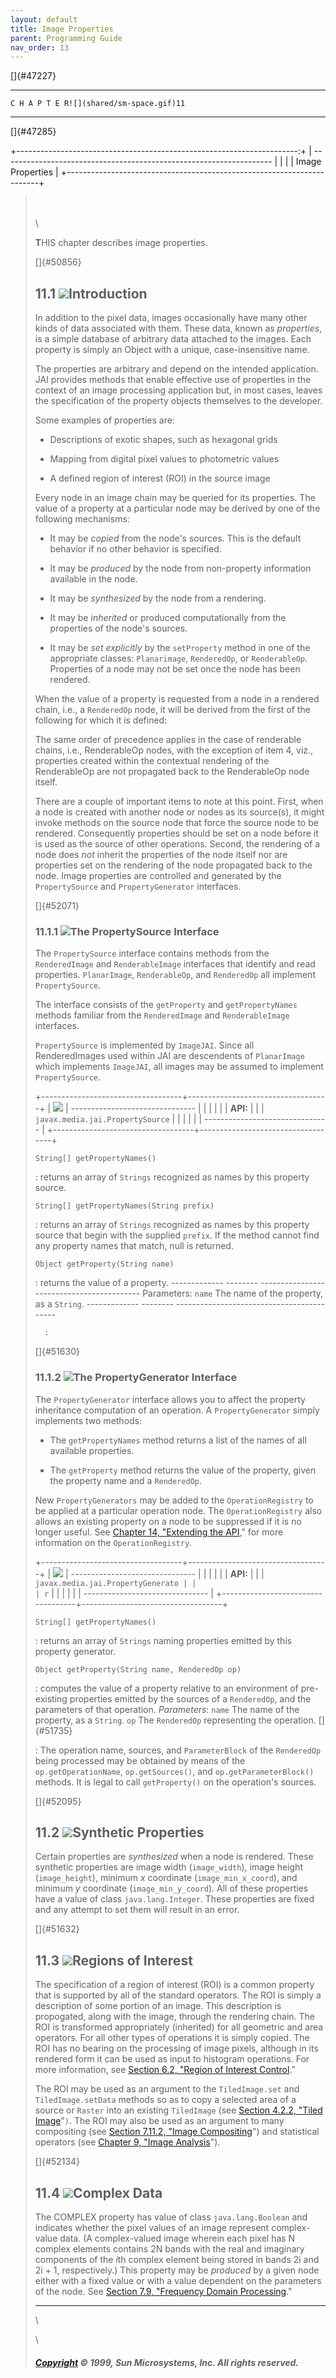 ```yaml
---
layout: default
title: Image Properties
parent: Programming Guide
nav_order: 13
---
```


[]{#47227}

  -----------------------------------------
    C H A P T E R![](shared/sm-space.gif)11
  -----------------------------------------

[]{#47285}

+----------------------------------------------------------------------:+
| -------------------------------------------------------------------   |
|                                                                       |
| Image Properties                                                      |
+-----------------------------------------------------------------------+

> \
> \
> \
>
> **T**HIS chapter describes image properties.
>
> []{#50856}
>
> 11.1 ![](shared/space.gif)Introduction
> --------------------------------------
>
> In addition to the pixel data, images occasionally have many other
> kinds of data associated with them. These data, known as *properties*,
> is a simple database of arbitrary data attached to the images. Each
> property is simply an Object with a unique, case-insensitive name.
>
> The properties are arbitrary and depend on the intended application.
> JAI provides methods that enable effective use of properties in the
> context of an image processing application but, in most cases, leaves
> the specification of the property objects themselves to the developer.
>
> Some examples of properties are:
>
> -   Descriptions of exotic shapes, such as hexagonal grids
>
> <!-- -->
>
> -   Mapping from digital pixel values to photometric values
>
> <!-- -->
>
> -   A defined region of interest (ROI) in the source image
>
> Every node in an image chain may be queried for its properties. The
> value of a property at a particular node may be derived by one of the
> following mechanisms:
>
> -   It may be *copied* from the node\'s sources. This is the default
>     behavior if no other behavior is specified.
>
> <!-- -->
>
> -   It may be *produced* by the node from non-property information
>     available in the node.
>
> <!-- -->
>
> -   It may be *synthesized* by the node from a rendering.
>
> <!-- -->
>
> -   It may be *inherited* or produced computationally from the
>     properties of the node\'s sources.
>
> <!-- -->
>
> -   It may be *set explicitly* by the `setProperty` method in one of
>     the appropriate classes: `Planarimage`, `RenderedOp`, or
>     `RenderableOp`. Properties of a node may not be set once the node
>     has been rendered.
>
> When the value of a property is requested from a node in a rendered
> chain, i.e., a `RenderedOp` node, it will be derived from the first of
> the following for which it is defined:
>
> The same order of precedence applies in the case of renderable chains,
> i.e., RenderableOp nodes, with the exception of item 4, viz.,
> properties created within the contextual rendering of the RenderableOp
> are not propagated back to the RenderableOp node itself.
>
> There are a couple of important items to note at this point. First,
> when a node is created with another node or nodes as its source(s), it
> might invoke methods on the source node that force the source node to
> be rendered. Consequently properties should be set on a node before it
> is used as the source of other operations. Second, the rendering of a
> node does *not* inherit the properties of the node itself nor are
> properties set on the rendering of the node propagated back to the
> node. Image properties are controlled and generated by the
> `PropertySource` and `PropertyGenerator` interfaces.
>
> []{#52071}
>
> ### 11.1.1 ![](shared/space.gif)The PropertySource Interface
>
> The `PropertySource` interface contains methods from the
> `RenderedImage` and `RenderableImage` interfaces that identify and
> read properties. `PlanarImage`, `RenderableOp`, and `RenderedOp` all
> implement `PropertySource`.
>
> The interface consists of the `getProperty` and `getPropertyNames`
> methods familiar from the `RenderedImage` and `RenderableImage`
> interfaces.
>
> `PropertySource` is implemented by `ImageJAI`. Since all
> RenderedImages used within JAI are descendents of `PlanarImage` which
> implements `ImageJAI`, all images may be assumed to implement
> `PropertySource`.
>
> +-----------------------------------+-----------------------------------+
> | ![](shared/cistine.gif)           | -------------------------------   |
> |                                   |                                   |
> |                                   | **API:**                          |
> |                                   | `javax.media.jai.PropertySource`  |
> |                                   |                                   |
> |                                   | -------------------------------   |
> +-----------------------------------+-----------------------------------+
>
>     String[] getPropertyNames()
>
> :   returns an array of `Strings` recognized as names by this property
>     source.
>
> <!-- -->
>
>     String[] getPropertyNames(String prefix)
>
> :   returns an array of `Strings` recognized as names by this property
>     source that begin with the supplied `prefix`. If the method cannot
>     find any property names that match, null is returned.
>
> <!-- -->
>
>     Object getProperty(String name)
>
> :   returns the value of a property.
>       ------------- -------- ------------------------------------------
>       Parameters:   `name`   The name of the property, as a `String`.
>       ------------- -------- ------------------------------------------
>
>       : 
>
> []{#51630}
>
> ### 11.1.2 ![](shared/space.gif)The PropertyGenerator Interface
>
> The `PropertyGenerator` interface allows you to affect the property
> inheritance computation of an operation. A `PropertyGenerator` simply
> implements two methods:
>
> -   The `getPropertyNames` method returns a list of the names of all
>     available properties.
>
> <!-- -->
>
> -   The `getProperty` method returns the value of the property, given
>     the property name and a `RenderedOp`.
>
> New `PropertyGenerators` may be added to the `OperationRegistry` to be
> applied at a particular operation node. The `OperationRegistry` also
> allows an existing property on a node to be suppressed if it is no
> longer useful. See [Chapter 14, \"Extending the
> API](Extension.doc.html#47285),\" for more information on the
> `OperationRegistry`.
>
> +-----------------------------------+-----------------------------------+
> | ![](shared/cistine.gif)           | -------------------------------   |
> |                                   |                                   |
> |                                   | **API:**                          |
> |                                   | `javax.media.jai.PropertyGenerato |
> |                                   | r`                                |
> |                                   |                                   |
> |                                   | -------------------------------   |
> +-----------------------------------+-----------------------------------+
>
>     String[] getPropertyNames()
>
> :   returns an array of `Strings` naming properties emitted by this
>     property generator.
>
> <!-- -->
>
>     Object getProperty(String name, RenderedOp op)
>
> :   computes the value of a property relative to an environment of
>     pre-existing properties emitted by the sources of a `RenderedOp`,
>     and the parameters of that operation.
>     *Parameters*:
>     `name`
>     The name of the property, as a `String`.
>     `op`
>     The `RenderedOp` representing the operation.
>     []{#51735}
>
> :   The operation name, sources, and `ParameterBlock` of the
>     `RenderedOp` being processed may be obtained by means of the
>     `op.getOperationName`, `op.getSources()`, and
>     `op.getParameterBlock()` methods. It is legal to call
>     `getProperty()` on the operation\'s sources.
>
> []{#52095}
>
> 11.2 ![](shared/space.gif)Synthetic Properties
> ----------------------------------------------
>
> Certain properties are *synthesized* when a node is rendered. These
> synthetic properties are image width (`image_width`), image height
> (`image_height`), minimum *x* coordinate (`image_min_x_coord`), and
> minimum *y* coordinate (`image_min_y_coord`). All of these properties
> have a value of class `java.lang.Integer`. These properties are fixed
> and any attempt to set them will result in an error.
>
> []{#51632}
>
> 11.3 ![](shared/space.gif)Regions of Interest
> ---------------------------------------------
>
> The specification of a region of interest (ROI) is a common property
> that is supported by all of the standard operators. The ROI is simply
> a description of some portion of an image. This description is
> propogated, along with the image, through the rendering chain. The ROI
> is transformed appropriately (inherited) for all geometric and area
> operators. For all other types of operations it is simply copied. The
> ROI has no bearing on the processing of image pixels, although in its
> rendered form it can be used as input to histogram operations. For
> more information, see [Section 6.2, \"Region of Interest
> Control](Image-manipulation.doc.html#51458).\"
>
> The ROI may be used as an argument to the `TiledImage.set` and
> `TiledImage.setData` methods so as to copy a selected area of a source
> or `Raster` into an existing `TiledImage` (see [Section 4.2.2, \"Tiled
> Image](Acquisition.doc.html#52363)\"`)`. The ROI may also be used as
> an argument to many compositing (see [Section 7.11.2, \"Image
> Compositing](Image-enhance.doc.html#61005)\") and statistical
> operators (see [Chapter 9, \"Image
> Analysis](Analysis.doc.html#55366)\").
>
> []{#52134}
>
> 11.4 ![](shared/space.gif)Complex Data
> --------------------------------------
>
> The COMPLEX property has value of class `java.lang.Boolean` and
> indicates whether the pixel values of an image represent complex-value
> data. (A complex-valued image wherein each pixel has N complex
> elements contains 2N bands with the real and imaginary components of
> the *i*th complex element being stored in bands 2i and 2i + 1,
> respectively.) This property may be *produced* by a given node either
> with a fixed value or with a value dependent on the parameters of the
> node. See [Section 7.9, \"Frequency Domain
> Processing](Image-enhance.doc.html#59829).\"
>
> ------------------------------------------------------------------------
>
> \
>
> > > >
> 
>
> \
>
> ##### [Copyright](copyright.html) © 1999, Sun Microsystems, Inc. All rights reserved.
